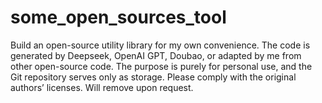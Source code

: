 # some_open_sources_tool
Build an open-source utility library for my own convenience. The code is generated by Deepseek, OpenAI GPT, Doubao, or adapted by me from other open-source code. The purpose is purely for personal use, and the Git repository serves only as storage. Please comply with the original authors’ licenses. Will remove upon request.
